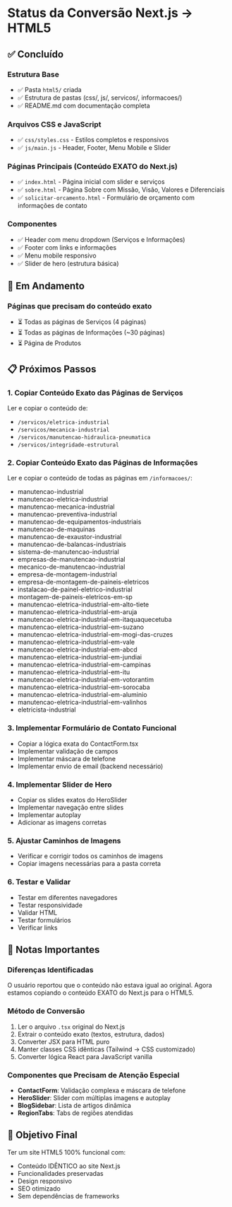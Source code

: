 # Status da Conversão Next.js → HTML5

## ✅ Concluído

### Estrutura Base
- ✅ Pasta `html5/` criada
- ✅ Estrutura de pastas (css/, js/, servicos/, informacoes/)
- ✅ README.md com documentação completa

### Arquivos CSS e JavaScript
- ✅ `css/styles.css` - Estilos completos e responsivos
- ✅ `js/main.js` - Header, Footer, Menu Mobile e Slider

### Páginas Principais (Conteúdo EXATO do Next.js)
- ✅ `index.html` - Página inicial com slider e serviços
- ✅ `sobre.html` - Página Sobre com Missão, Visão, Valores e Diferenciais
- ✅ `solicitar-orcamento.html` - Formulário de orçamento com informações de contato

### Componentes
- ✅ Header com menu dropdown (Serviços e Informações)
- ✅ Footer com links e informações
- ✅ Menu mobile responsivo
- ✅ Slider de hero (estrutura básica)

## 🔄 Em Andamento

### Páginas que precisam do conteúdo exato
- ⏳ Todas as páginas de Serviços (4 páginas)
- ⏳ Todas as páginas de Informações (~30 páginas)
- ⏳ Página de Produtos

## 📋 Próximos Passos

### 1. Copiar Conteúdo Exato das Páginas de Serviços
Ler e copiar o conteúdo de:
- `/servicos/eletrica-industrial`
- `/servicos/mecanica-industrial`
- `/servicos/manutencao-hidraulica-pneumatica`
- `/servicos/integridade-estrutural`

### 2. Copiar Conteúdo Exato das Páginas de Informações
Ler e copiar o conteúdo de todas as páginas em `/informacoes/`:
- manutencao-industrial
- manutencao-eletrica-industrial
- manutencao-mecanica-industrial
- manutencao-preventiva-industrial
- manutencao-de-equipamentos-industriais
- manutencao-de-maquinas
- manutencao-de-exaustor-industrial
- manutencao-de-balancas-industriais
- sistema-de-manutencao-industrial
- empresas-de-manutencao-industrial
- mecanico-de-manutencao-industrial
- empresa-de-montagem-industrial
- empresa-de-montagem-de-paineis-eletricos
- instalacao-de-painel-eletrico-industrial
- montagem-de-paineis-eletricos-em-sp
- manutencao-eletrica-industrial-em-alto-tiete
- manutencao-eletrica-industrial-em-aruja
- manutencao-eletrica-industrial-em-itaquaquecetuba
- manutencao-eletrica-industrial-em-suzano
- manutencao-eletrica-industrial-em-mogi-das-cruzes
- manutencao-eletrica-industrial-em-vale
- manutencao-eletrica-industrial-em-abcd
- manutencao-eletrica-industrial-em-jundiai
- manutencao-eletrica-industrial-em-campinas
- manutencao-eletrica-industrial-em-itu
- manutencao-eletrica-industrial-em-votorantim
- manutencao-eletrica-industrial-em-sorocaba
- manutencao-eletrica-industrial-em-aluminio
- manutencao-eletrica-industrial-em-valinhos
- eletricista-industrial

### 3. Implementar Formulário de Contato Funcional
- Copiar a lógica exata do ContactForm.tsx
- Implementar validação de campos
- Implementar máscara de telefone
- Implementar envio de email (backend necessário)

### 4. Implementar Slider de Hero
- Copiar os slides exatos do HeroSlider
- Implementar navegação entre slides
- Implementar autoplay
- Adicionar as imagens corretas

### 5. Ajustar Caminhos de Imagens
- Verificar e corrigir todos os caminhos de imagens
- Copiar imagens necessárias para a pasta correta

### 6. Testar e Validar
- Testar em diferentes navegadores
- Testar responsividade
- Validar HTML
- Testar formulários
- Verificar links

## 📝 Notas Importantes

### Diferenças Identificadas
O usuário reportou que o conteúdo não estava igual ao original. Agora estamos copiando o conteúdo EXATO do Next.js para o HTML5.

### Método de Conversão
1. Ler o arquivo `.tsx` original do Next.js
2. Extrair o conteúdo exato (textos, estrutura, dados)
3. Converter JSX para HTML puro
4. Manter classes CSS idênticas (Tailwind → CSS customizado)
5. Converter lógica React para JavaScript vanilla

### Componentes que Precisam de Atenção Especial
- **ContactForm**: Validação complexa e máscara de telefone
- **HeroSlider**: Slider com múltiplas imagens e autoplay
- **BlogSidebar**: Lista de artigos dinâmica
- **RegionTabs**: Tabs de regiões atendidas

## 🎯 Objetivo Final

Ter um site HTML5 100% funcional com:
- Conteúdo IDÊNTICO ao site Next.js
- Funcionalidades preservadas
- Design responsivo
- SEO otimizado
- Sem dependências de frameworks
